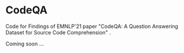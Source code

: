 # CodeQA
Code for Findings of EMNLP'21 paper "CodeQA: A Question Answering Dataset for Source Code Comprehension" .

Coming soon ...

